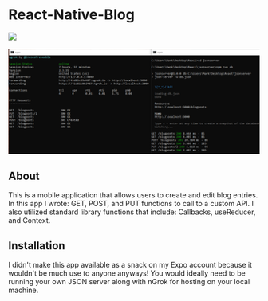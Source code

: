 # React-Native-Blog
![](https://thumbs.gfycat.com/femaleacceptablefinwhale-size_restricted.gif)

![server image](assets/jsonserver.png)

## About 
This is a mobile application that allows users to create and edit blog entries. In this app I wrote: GET, POST, and PUT functions to call to a custom API. I also utilized standard library functions that include: Callbacks, useReducer, and Context.

## Installation
I didn't make this app available as a snack on my Expo account because it wouldn't be much use to anyone anyways! You would ideally need to be running your own JSON server along with nGrok for hosting on your local machine. 
